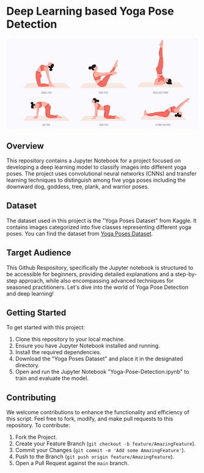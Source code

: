 # Deep Learning based Yoga Pose Detection
<p align="center">
  <img src="https://github.com/akhilchibber/Yoga-Pose-Detection/blob/main/YOGA_POSE_DETECTION.jpg?raw=true" alt="earthml Logo">
</p>

## Overview
This repository contains a Jupyter Notebook for a project focused on developing a deep learning model to classify images into different yoga poses. The project uses convolutional neural networks (CNNs) and transfer learning techniques to distinguish among five yoga poses including the downward dog, goddess, tree, plank, and warrior poses.

## Dataset
The dataset used in this project is the "Yoga Poses Dataset" from Kaggle. It contains images categorized into five classes representing different yoga poses. You can find the dataset from [Yoga Poses Dataset](https://www.kaggle.com/datasets/niharika41298/yoga-poses-dataset/data).

## Target Audience
This Github Respository, specifically the Jupyter notebook is structured to be accessible for beginners, providing detailed explanations and a step-by-step approach, while also encompassing advanced techniques for seasoned practitioners. Let's dive into the world of Yoga Pose Detection and deep learning!

## Getting Started
To get started with this project:

1. Clone this repository to your local machine.
2. Ensure you have Jupyter Notebook installed and running.
3. Install the required dependencies.
4. Download the "Yoga Poses Dataset" and place it in the designated directory.
5. Open and run the Jupyter Notebook "Yoga-Pose-Detection.ipynb" to train and evaluate the model.

## Contributing

We welcome contributions to enhance the functionality and efficiency of this script. Feel free to fork, modify, and make pull requests to this repository. To contribute:

1. Fork the Project.
2. Create your Feature Branch (`git checkout -b feature/AmazingFeature`).
3. Commit your Changes (`git commit -m 'Add some AmazingFeature'`).
4. Push to the Branch (`git push origin feature/AmazingFeature`).
5. Open a Pull Request against the `main` branch.

